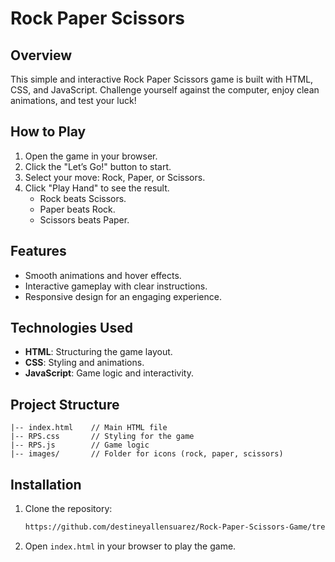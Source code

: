 # Rock Paper Scissors

## Overview
This simple and interactive Rock Paper Scissors game is built with HTML, CSS, and JavaScript. Challenge yourself against the computer, enjoy clean animations, and test your luck!

## How to Play
1. Open the game in your browser.
2. Click the "Let’s Go!" button to start.
3. Select your move: Rock, Paper, or Scissors.
4. Click "Play Hand" to see the result.
   - Rock beats Scissors.
   - Paper beats Rock.
   - Scissors beats Paper.

## Features
- Smooth animations and hover effects.
- Interactive gameplay with clear instructions.
- Responsive design for an engaging experience.

## Technologies Used
- **HTML**: Structuring the game layout.
- **CSS**: Styling and animations.
- **JavaScript**: Game logic and interactivity.

## Project Structure
```
|-- index.html    // Main HTML file
|-- RPS.css       // Styling for the game
|-- RPS.js        // Game logic
|-- images/       // Folder for icons (rock, paper, scissors)
```

## Installation
1. Clone the repository:
   ```bash
   https://github.com/destineyallensuarez/Rock-Paper-Scissors-Game/tree/main/RockPaperScissor
   ```
2. Open `index.html` in your browser to play the game.
